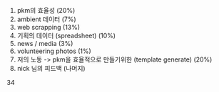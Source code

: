 1. pkm의 효율성 (20%) 
2. ambient 데이터 (7%)
3. web scrapping (13%)
4. 기획의 데이터 (spreadsheet) (10%)
5. news / media (3%)
6. volunteering photos (1%)
7. 저의 노동 -> pkm을 효율적으로 만들기위한 (template generate) (20%)
8. nick 님의 피드백 (나머지)


34